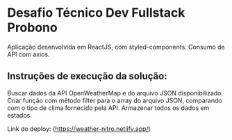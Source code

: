 # Desafio Técnico Dev Fullstack Probono

Aplicação desenvolvida em ReactJS, com styled-components. Consumo de API com axios.

## Instruções de execução da solução:

Buscar dados da API OpenWeatherMap e do arquivo JSON disponibilizado. Criar função com método filter para o array do arquivo JSON, comparando com o tipo de clima fornecido pela API. Armazenar todos os dados em estados.

Link do deploy: (https://weather-nitro.netlify.app/)